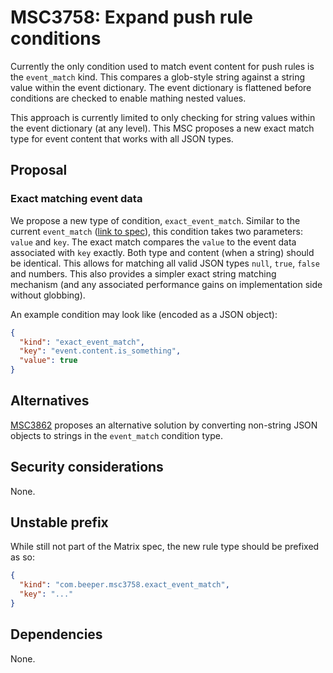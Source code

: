 # MSC3758: Expand push rule conditions

Currently the only condition used to match event content for push rules is the `event_match` kind.
This compares a glob-style string against a string value within the event dictionary. The event
dictionary is flattened before conditions are checked to enable mathing nested values.

This approach is currently limited to only checking for string values within the event dictionary
(at any level). This MSC proposes a new exact match type for event content that works with all
JSON types.


## Proposal

### Exact matching event data

We propose a new type of condition, `exact_event_match`. Similar to  the current `event_match`
([link to spec](https://spec.matrix.org/v1.3/client-server-api/#conditions-1)), this condition
takes two parameters: `value` and `key`. The exact match compares the `value` to the event data
associated with `key` exactly. Both type and content (when a string) should be identical. This allows
for matching all valid JSON types `null`, `true`, `false` and numbers. This also provides a simpler
exact string matching mechanism (and any associated performance gains on implementation side without
globbing).

An example condition may look like (encoded as a JSON object):

```json
{
  "kind": "exact_event_match",
  "key": "event.content.is_something",
  "value": true
}
```


## Alternatives

[MSC3862](https://github.com/matrix-org/matrix-spec-proposals/pull/3862) proposes an alternative
solution by converting non-string JSON objects to strings in the `event_match` condition type.

## Security considerations

None.

## Unstable prefix

While still not part of the Matrix spec, the new rule type should be prefixed as so:

```json
{
  "kind": "com.beeper.msc3758.exact_event_match",
  "key": "..."
}
```

## Dependencies

None.
